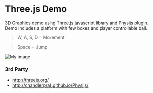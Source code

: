 Three.js Demo
=============

3D Graphics demo using Three.js javascript library and Physijs plugin.
Demo includes a platform with few boxes and player controllable ball.
> W, A, S, D = Movement

> Space = Jump


![My image](http://i.imgur.com/KLLtU6s.png)


### 3rd Party

* http://threejs.org/
* http://chandlerprall.github.io/Physijs/

